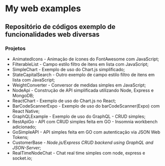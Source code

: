 # My web examples

## Repositório de códigos exemplo de funcionalidades web diversas

### Projetos

- AnimatedIcons - Animação de ícones do FontAwesome com JavaScript;
- FilterableList - Campo estilo filtro de itens em lista com JavaScript;
- SimpleChart - Exemplo de uso do Chart.js simplificado;
- StateCapitalSearch - Outro exemplo de campo estilo filtro de itens em lista com JavaScript;
- WeightConverter - Conversor de medidas simples em JavaScript;
- NodeApi - Construção de API simplificada utilizando Node, Express e MongoDB;
- ReactChart - Exemplo de uso do Chart.js no React;
- BarCodeScannerExpo - Exemplo de uso do barCodeScanner(Expo) com React Native;
- GraphQLExample - Exemplo de uso do GraphQL - CRUD simples;
- RestApiGo - API com CRUD simples feita em GO - Insomnia workbench adicionado;
- GoSimpleAPI - API simples feita em GO com autenticação via JSON Web Tokens;
- CustomerBase - _Node.js/Express CRUD backend using GraphQL and JSON-Server_;
- RealTimeNodeChat - Chat real time simples com node, express e socket.io;
